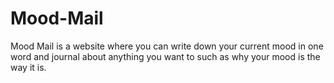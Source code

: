 # Mood-Mail

Mood Mail is a website where you can write down your current mood in one word and journal about anything you want to such as why your mood is the way it is.
